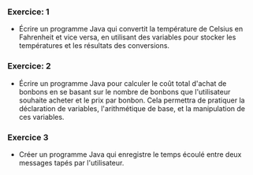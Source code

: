 ### Exercice: 1

- Écrire un programme Java qui convertit la température de Celsius en Fahrenheit et vice versa, en utilisant des variables pour stocker les températures et les résultats des conversions.


### Exercice: 2
- Écrire un programme Java pour calculer le coût total d'achat de bonbons en se basant sur le nombre de bonbons que l'utilisateur souhaite acheter et le prix par bonbon. Cela permettra de pratiquer la déclaration de variables, l'arithmétique de base, et la manipulation de ces variables.

### Exercice 3

 - Créer un programme Java qui enregistre le temps écoulé entre deux messages tapés par l'utilisateur.